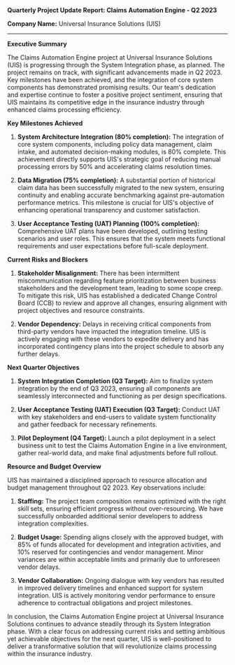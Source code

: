 **Quarterly Project Update Report: Claims Automation Engine - Q2 2023**

**Company Name:** Universal Insurance Solutions (UIS)

---

**Executive Summary**

The Claims Automation Engine project at Universal Insurance Solutions (UIS) is progressing through the System Integration phase, as planned. The project remains on track, with significant advancements made in Q2 2023. Key milestones have been achieved, and the integration of core system components has demonstrated promising results. Our team's dedication and expertise continue to foster a positive project sentiment, ensuring that UIS maintains its competitive edge in the insurance industry through enhanced claims processing efficiency.

**Key Milestones Achieved**

1. **System Architecture Integration (80% completion):** The integration of core system components, including policy data management, claim intake, and automated decision-making modules, is 80% complete. This achievement directly supports UIS's strategic goal of reducing manual processing errors by 50% and accelerating claims resolution times.

2. **Data Migration (75% completion):** A substantial portion of historical claim data has been successfully migrated to the new system, ensuring continuity and enabling accurate benchmarking against pre-automation performance metrics. This milestone is crucial for UIS's objective of enhancing operational transparency and customer satisfaction.

3. **User Acceptance Testing (UAT) Planning (100% completion):** Comprehensive UAT plans have been developed, outlining testing scenarios and user roles. This ensures that the system meets functional requirements and user expectations before full-scale deployment.

**Current Risks and Blockers**

1. **Stakeholder Misalignment:** There has been intermittent miscommunication regarding feature prioritization between business stakeholders and the development team, leading to some scope creep. To mitigate this risk, UIS has established a dedicated Change Control Board (CCB) to review and approve all changes, ensuring alignment with project objectives and resource constraints.

2. **Vendor Dependency:** Delays in receiving critical components from third-party vendors have impacted the integration timeline. UIS is actively engaging with these vendors to expedite delivery and has incorporated contingency plans into the project schedule to absorb any further delays.

**Next Quarter Objectives**

1. **System Integration Completion (Q3 Target):** Aim to finalize system integration by the end of Q3 2023, ensuring all components are seamlessly interconnected and functioning as per design specifications.

2. **User Acceptance Testing (UAT) Execution (Q3 Target):** Conduct UAT with key stakeholders and end-users to validate system functionality and gather feedback for necessary refinements.

3. **Pilot Deployment (Q4 Target):** Launch a pilot deployment in a select business unit to test the Claims Automation Engine in a live environment, gather real-world data, and make final adjustments before full rollout.

**Resource and Budget Overview**

UIS has maintained a disciplined approach to resource allocation and budget management throughout Q2 2023. Key observations include:

1. **Staffing:** The project team composition remains optimized with the right skill sets, ensuring efficient progress without over-resourcing. We have successfully onboarded additional senior developers to address integration complexities.

2. **Budget Usage:** Spending aligns closely with the approved budget, with 85% of funds allocated for development and integration activities, and 10% reserved for contingencies and vendor management. Minor variances are within acceptable limits and primarily due to unforeseen vendor delays.

3. **Vendor Collaboration:** Ongoing dialogue with key vendors has resulted in improved delivery timelines and enhanced support for system integration. UIS is actively monitoring vendor performance to ensure adherence to contractual obligations and project milestones.

In conclusion, the Claims Automation Engine project at Universal Insurance Solutions continues to advance steadily through its System Integration phase. With a clear focus on addressing current risks and setting ambitious yet achievable objectives for the next quarter, UIS is well-positioned to deliver a transformative solution that will revolutionize claims processing within the insurance industry.